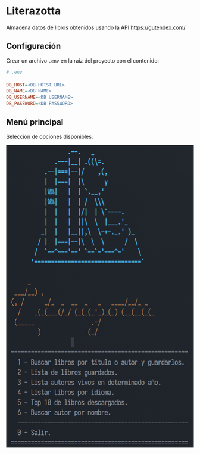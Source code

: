# Literazotta

Almacena datos de libros obtenidos usando la API https://gutendex.com/



## Configuración

Crear un archivo `.env`  en la raíz del proyecto con el contenido:

```ini
# .env

DB_HOST=<DB HOTST URL>
DB_NAME=<DB NAME>
DB_USERNAME=<DB USERNAME>
DB_PASSWORD=<DB PASSWORD>
```

## Menú principal

Selección de opciones disponibles:

![Menú principal](https://github.com/Frikilinux/literazotta_imgs/blob/main/2024-06-20_21:55:14.png?raw=true)
